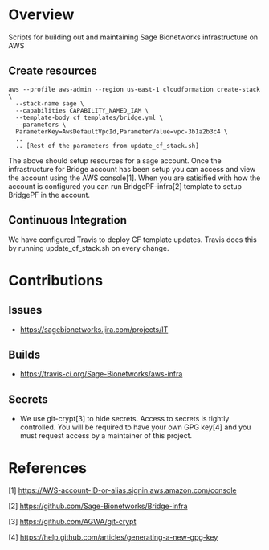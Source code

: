 # Overview
Scripts for building out and maintaining Sage Bionetworks
infrastructure on AWS

## Create resources

```
aws --profile aws-admin --region us-east-1 cloudformation create-stack \
  --stack-name sage \
  --capabilities CAPABILITY_NAMED_IAM \
  --template-body cf_templates/bridge.yml \
  --parameters \
  ParameterKey=AwsDefaultVpcId,ParameterValue=vpc-3b1a2b3c4 \
  ..
  .. [Rest of the parameters from update_cf_stack.sh]

```

The above should setup resources for a sage account.  Once the infrastructure
for Bridge account has been setup you can access and view the account using the
AWS console[1].  When you are satisified with how the account is configured you
can run BridgePF-infra[2] template to setup BridgePF in the account.


## Continuous Integration
We have configured Travis to deploy CF template updates.  Travis does this by
running update_cf_stack.sh on every change.


# Contributions

## Issues
* https://sagebionetworks.jira.com/projects/IT

## Builds
* https://travis-ci.org/Sage-Bionetworks/aws-infra

## Secrets
* We use git-crypt[3] to hide secrets.  Access to secrets is tightly controlled.  You will be required to
have your own GPG key[4] and you must request access by a maintainer of this project.



# References

[1] https://AWS-account-ID-or-alias.signin.aws.amazon.com/console

[2] https://github.com/Sage-Bionetworks/Bridge-infra

[3] https://github.com/AGWA/git-crypt

[4] https://help.github.com/articles/generating-a-new-gpg-key
